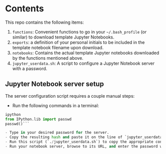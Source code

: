 # Contents

This repo contains the following items:

1. `functions`: Convenient functions to go in your `~/.bash_profile` (or similar) to download template Jupyter Notebooks.
1. `exports`: a definition of your personal initials to be included in the template notebook filename upon download.
1. `notebooks`: Contains the actual template Jupyter notebooks downloaded by the functions mentioned above.
1. `jupyter_userdata.sh`: A script to configure a Jupyter Notebook server with a password.

## Jupyter Notebook server setup

The server configuration script requires a couple manual steps:

- Run the following commands in a terminal:

``` python
ipython
from IPython.lib import passwd
passwd()```

- Type in your desired password for the server.
- Copy the resulting hash and paste it on the line of `jupyter_userdata.sh` that begins with `c.NotebookApp.password`.
- Run this script (`./jupyter_userdata.sh`) to copy the appropriate configuration to your server config file.
- Run your notebook server, browse to its URL, and enter the password when prompted. You can start the server it in a `screen` session if you want to run it in the background.
